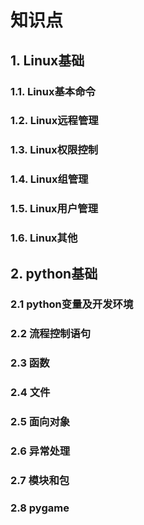 # 知识点

## 1. Linux基础

### 1.1. Linux基本命令

### 1.2. Linux远程管理

### 1.3. Linux权限控制

### 1.4. Linux组管理

### 1.5. Linux用户管理

### 1.6. Linux其他

## 2. python基础

### 2.1 python变量及开发环境

### 2.2 流程控制语句

### 2.3 函数

### 2.4 文件

### 2.5 面向对象

### 2.6 异常处理

### 2.7 模块和包

### 2.8 pygame
